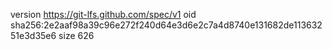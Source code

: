 version https://git-lfs.github.com/spec/v1
oid sha256:2e2aaf98a39c96e272f240d64e3d6e2c7a4d8740e131682de11363251e3d35e6
size 626
